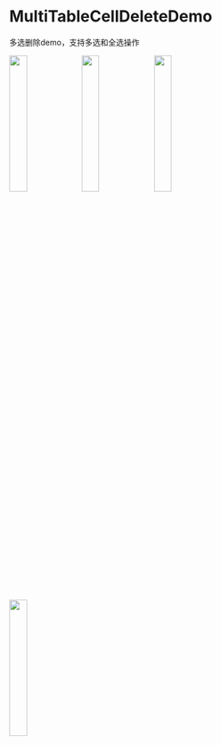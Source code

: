 # MultiTableCellDeleteDemo
多选删除demo，支持多选和全选操作

<div style="display:inline">
  <img src='https://ws3.sinaimg.cn/large/006tNc79gy1g01fy3zk08j30m6170q6v.jpg' width="25%">
  <img src='https://ws2.sinaimg.cn/large/006tNc79gy1g01fx31w0zj30m6170q6k.jpg' width="25%">
  <img src='https://ws4.sinaimg.cn/large/006tNc79gy1g01fu0zdiij30m6170dj1.jpg' width="25%">
  <img src='https://ws3.sinaimg.cn/large/006tNc79gy1g01fvrjct8j30m6170wi3.jpg' width="25%">
</div>

